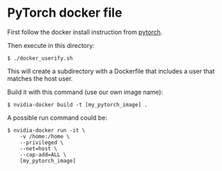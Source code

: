 # PyTorch docker file

First follow the docker install instruction from [pytorch]().

Then execute in this directory:

```
$ ./docker_userify.sh
```

This will create a subdirectory with a Dockerfile that includes a user that
matches the host user.

Build it with this command (use our own image name):

```
$ nvidia-docker build -t [my_pytorch_image] .
```

A possible run command could be:

```
$ nvidia-docker run -it \
    -v /home:/home \
    --privileged \
    --net=host \
    --cap-add=ALL \
    [my_pytorch_image]
```
